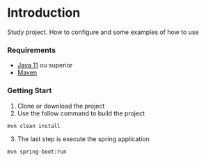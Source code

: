 # Introduction 
 Study project. How to configure and some examples of how to use

### Requirements
- [Java 11](https://docs.oracle.com/en/java/javase/11/install/overview-jdk-installation.html) ou superior
- [Maven](https://maven.apache.org/install.html)

### Getting Start
  1) Clone or download the project
  2) Use the follow command to build the project
  ```
  mvn clean install
  ```
  3) The last step is execute the spring application
  ```
  mvn spring-boot:run
  ```
